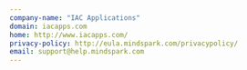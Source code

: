 ```yaml
---
company-name: "IAC Applications"
domain: iacapps.com
home: http://www.iacapps.com/
privacy-policy: http://eula.mindspark.com/privacypolicy/
email: support@help.mindspark.com
---
```




